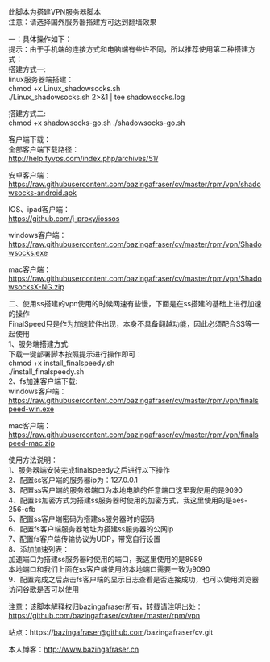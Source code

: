 此脚本为搭建VPN服务器脚本\
注意：请选择国外服务器搭建方可达到翻墙效果

一：具体操作如下：\
提示：由于手机端的连接方式和电脑端有些许不同，所以推荐使用第二种搭建方式：\
搭建方式一:\
linux服务器端搭建：\
chmod +x Linux_shadowsocks.sh\
./Linux_shadowsocks.sh 2>&1 | tee shadowsocks.log

搭建方式二:\
chmod +x shadowsocks-go.sh
./shadowsocks-go.sh

客户端下载：\
全部客户端下载路径：\
http://help.fyvps.com/index.php/archives/51/

安卓客户端：\
https://raw.githubusercontent.com/bazingafraser/cv/master/rpm/vpn/shadowsocks-android.apk

IOS、ipad客户端：\
https://github.com/j-proxy/iossos

windows客户端：\
https://raw.githubusercontent.com/bazingafraser/cv/master/rpm/vpn/Shadowsocks.exe

mac客户端：\
https://raw.githubusercontent.com/bazingafraser/cv/master/rpm/vpn/ShadowsocksX-NG.zip

二、使用ss搭建的vpn使用的时候网速有些慢，下面是在ss搭建的基础上进行加速的操作\
FinalSpeed只是作为加速软件出现，本身不具备翻越功能，因此必须配合SS等一起使用\
1、服务端搭建方式:\
下载一键部署脚本按照提示进行操作即可：\
chmod +x install_finalspeedy.sh\
./install_finalspeedy.sh\
2、fs加速客户端下载:\
windows客户端：\
https://raw.githubusercontent.com/bazingafraser/cv/master/rpm/vpn/finalspeed-win.exe

mac客户端：\
https://raw.githubusercontent.com/bazingafraser/cv/master/rpm/vpn/finalspeed-mac.zip

使用方法说明：\
1、服务器端安装完成finalspeedy之后进行以下操作\
2、配置ss客户端的服务器ip为：127.0.0.1\
3、配置ss客户端的服务器端口为本地电脑的任意端口这里我使用的是9090\
4、配置ss加密方式为搭建ss服务器时使用的加密方式，我这里使用的是aes-256-cfb\
5、配置ss客户端密码为搭建ss服务器时的密码\
6、配置fs客户端服务器地址为搭建ss服务器的公网ip\
7、配置fs客户端传输协议为UDP，带宽自行设置\
8、添加加速列表：\
加速端口为搭建ss服务器时使用的端口，我这里使用的是8989\
本地端口和我们上面在ss客户端使用的本地端口需要一致为9090\
9、配置完成之后点击fs客户端的显示日志查看是否连接成功，也可以使用浏览器访问谷歌是否可以使用

注意：该脚本解释权归bazingafraser所有，转载请注明出处：https://github.com/bazingafraser/cv/tree/master/rpm/vpn

站点：https://bazingafraser@github.com/bazingafraser/cv.git

本人博客：http://www.bazingafraser.cn
